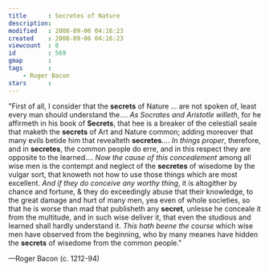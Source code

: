 ```yaml
---
title      : Secretes of Nature
description: 
modified   : 2008-09-06 04:16:23
created    : 2008-09-06 04:16:23
viewcount  : 0
id         : 569
gmap       : 
tags       :
    - Roger Bacon
stars      : 
---
```


"First of all, I consider that the **secrets** of Nature … are not spoken of, least every man should understand the…. *As Socrates and Aristotle willeth*, for he affirmeth in his book of **Secrets**, that hee is a breaker of the celestiall seale that maketh the **secrets** of Art and Nature common; adding moreover that many evils betide him that revealteth **secretes**…. *In things proper*, therefore, and in **secretes**, the common people do erre, and in this respect they are opposite to the learned…. *Now the cause of this concealement* among all wise men is the contempt and neglect of the **secretes** of wisedome by the vulgar sort, that knoweth not how to use those things which are most excellent. *And if they do conceive any worthy thing*, it is altogither by chance and fortune, & they do exceedingly abuse that their knowledge, to the great damage and hurt of many men, yea even of whole societies, so that he is worse than mad that publisheth any **secret**, unlesse he conceale it from the multitude, and in such wise deliver it, that even the studious and learned shall hardly understand it. *This hath beene the course* which wise men have observed from the beginning, who by many meanes have hidden the **secrets** of wisedome from the common people."

—Roger Bacon (c. 1212-94)